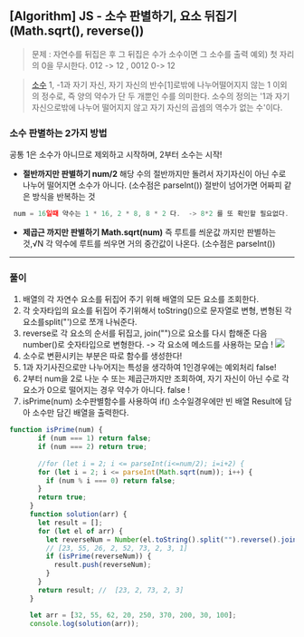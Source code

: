## [Algorithm] JS - 소수 판별하기,  요소 뒤집기 (Math.sqrt(), reverse())

> 문제 : 자연수를 뒤집은 후 그 뒤집은 수가 소수이면 그 소수를 출력
>    예외) 첫 자리의 0을 무시한다. 012 -> 12 , 0012 0-> 12

>[소수](https://namu.wiki/w/%EC%86%8C%EC%88%98(%EC%88%98%EB%A1%A0))
>1, -1과 자기 자신, 자기 자신의 반수[1]로밖에 나누어떨어지지 않는 1 이외의 정수로, 즉 양의 약수가 단 두 개뿐인 수를 의미한다.
>소수의 정의는 '1과 자기 자신으로밖에 나누어 떨어지지 않고 자기 자신의 곱셈의 역수가 없는 수'이다.


### 소수 판별하는 2가지 방법
공통 1은 소수가 아니므로 제외하고 시작하며, 2부터 소수는 시작!
- **절반까지만 판별하기 num/2**
 해당 수의 절반까지만 돌려서 자기자신이 아닌 수로 나누어 떨어지면 소수가 아니다. (소수점은 parseInt())
  절반이 넘어가면 어짜피 같은 방식을 반복하는 것


```js
 num = 16일때 약수는 1 * 16, 2 * 8, 8 * 2 다.  -> 8*2 를 또 확인할 필요없다.
```
- **제곱근 까지만 판별하기 Math.sqrt(num)**
  즉 루트를 씌운값 까지만 판별하는 것,√N  각 약수에 루트를 씌우면 거의 중간값이 나온다. (소수점은 parseInt())
****



### 풀이
1. 배열의 각 자연수 요소를 뒤집어 주기 위해 배열의 모든 요소를 조회한다.
2. 각 숫자타입의 요소를 뒤집어 주기위해서 toString()으로 문자열로 변형, 변형된 각 요소를split("')으로 쪼개 나눠준다. 
3. reverse로 각 요소의 순서를 뒤집고, join("")으로 요소를 다시 합해준 다음 number()로 숫자타입으로 변형한다.
-> 각 요소에 메소드를 사용하는 모습 ! ![](https://images.velog.io/images/estell/post/fec8cd78-66c2-4538-9d7c-0c665f89f723/%E1%84%89%E1%85%B3%E1%84%8F%E1%85%B3%E1%84%85%E1%85%B5%E1%86%AB%E1%84%89%E1%85%A3%E1%86%BA%202022-02-13%20%E1%84%8B%E1%85%A9%E1%84%92%E1%85%AE%204.31.32.png)
4. 소수로 변환시키는 부분은 따로 함수를 생성한다! 
5. 1과 자기사진으로만 나누어지는 특성을 생각하여 1인경우에는 예외처리 false!
6. 2부터 num을 2로 나눈 수 또는 제곱근까지만 조회하여, 자기 자신이 아닌 수로 각 요소가 0으로 떨어지는 경우 약수가 아니다. false !
7. isPrime(num) 소수판별함수를 사용하여 if() 소수일경우에만 빈 배열 Result에 담아 소수만 담긴 배열을 출력한다.


 ```js
 function isPrime(num) {
        if (num === 1) return false;
   		if (num === 2) return true;
        
        //for (let i = 2; i <= parseInt(i<=num/2); i=i+2) {
        for (let i = 2; i <= parseInt(Math.sqrt(num)); i++) {
          if (num % i === 0) return false;
        }
        return true;
      }
      function solution(arr) {
        let result = [];
        for (let el of arr) {
          let reverseNum = Number(el.toString().split("").reverse().join(""));
          // [23, 55, 26, 2, 52, 73, 2, 3, 1]
          if (isPrime(reverseNum)) {
            result.push(reverseNum);
          }
        }
        return result; //  [23, 2, 73, 2, 3]
      }

      let arr = [32, 55, 62, 20, 250, 370, 200, 30, 100];
      console.log(solution(arr));